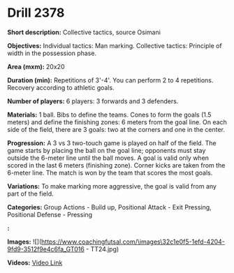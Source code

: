 # Drill 2378

**Short description:**
Collective tactics, source Osimani

**Objectives:**
Individual tactics: Man marking. Collective tactics: Principle of width in the possession phase.

**Area (mxm):**
20x20

**Duration (min):**
Repetitions of 3'-4'. You can perform 2 to 4 repetitions. Recovery according to athletic goals.

**Number of players:**
6 players: 3 forwards and 3 defenders.

**Materials:**
1 ball. Bibs to define the teams. Cones to form the goals (1.5 meters) and define the finishing zones: 6 meters from the goal line. On each side of the field, there are 3 goals: two at the corners and one in the center.

**Progression:**
A 3 vs 3 two-touch game is played on half of the field. The game starts by placing the ball on the goal line; opponents must stay outside the 6-meter line until the ball moves. A goal is valid only when scored in the last 6 meters (finishing zone). Corner kicks are taken from the 6-meter line. The match is won by the team that scores the most goals.

**Variations:**
To make marking more aggressive, the goal is valid from any part of the field.

**Categories:**
Group Actions - Build up, Positional Attack - Exit Pressing, Positional Defense - Pressing

**:**


**Images:**
![](https://www.coachingfutsal.com/\images\32c1e0f5-1efd-4204-9fd9-3512f9e4c6fa_GT016 - TT24.jpg)

**Videos:**
[Video Link](https://www.youtube.com/embed/s8eOAHe-FNI)


